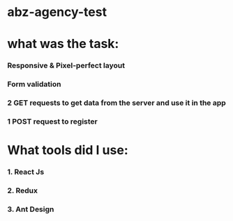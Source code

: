 # abz-agency-test
# what was the task:
### Responsive & Pixel-perfect layout
### Form validation
### 2 GET requests to get data from the server and use it in the app
### 1 POST request to register

# What tools did I use: 
### 1. React Js
### 2. Redux
### 3. Ant Design
